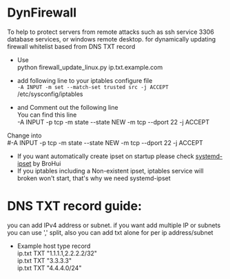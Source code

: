 # DynFirewall
To help to protect servers from remote attacks  such as ssh service 3306 database services, or windows remote desktop.
for dynamically updating firewall whitelist based from DNS TXT record


- Use  
python firewall_update_linux.py ip.txt.example.com

- add following line to your iptables configure file  
`-A INPUT -m set --match-set trusted src -j ACCEPT`  
/etc/sysconfig/iptables  

- and Comment out the following line  
You can find this line  
-A INPUT -p tcp -m state --state NEW -m tcp --dport 22 -j ACCEPT  

Change into  
#-A INPUT -p tcp -m state --state NEW -m tcp --dport 22 -j ACCEPT  

- If you want automatically create ipset on startup please check [systemd-ipset](https://github.com/BroHui/systemd-ipset-service) by BroHui   
- If you iptables including a Non-existent ipset, iptables service will broken won't start, that's why we need systemd-ipset

# DNS TXT record guide:
you can add IPv4 address or subnet. if you want add multiple IP or subnets you can use ',' split, also you can add txt alone for per ip address/subnet 
- Example
host     type  record  
ip.txt   TXT   "1.1.1.1,2.2.2.2/32"  
ip.txt   TXT   "3.3.3.3"  
ip.txt   TXT   "4.4.4.0/24"  
